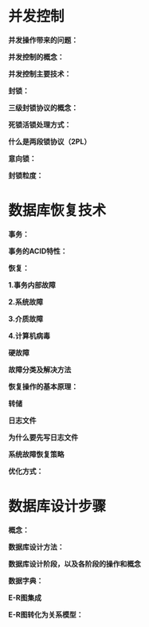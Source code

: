 # **并发控制**

**并发操作带来的问题：**

**并发控制的概念：**

**并发控制主要技术：**

**封锁：**

**三级封锁协议的概念：**

**死锁活锁处理方式：**

**什么是两段锁协议（2PL）**

**意向锁：**

**封锁粒度：**



# **数据库恢复技术**

**事务：**

**事务的ACID特性：**

**恢复：**

**1.事务内部故障**

**2.系统故障**

**3.介质故障**

**4.计算机病毒**

**硬故障** 

**故障分类及解决方法**

**恢复操作的基本原理：**

**转储**  

**日志文件** 

**为什么要先写日志文件**

**系统故障恢复策略**

**优化方式：**



# **数据库设计步骤**

**概念：**

**数据库设计方法：**

**数据库设计阶段，以及各阶段的操作和概念**

**数据字典：**

**E-R图集成**

**E-R图转化为关系模型：**

